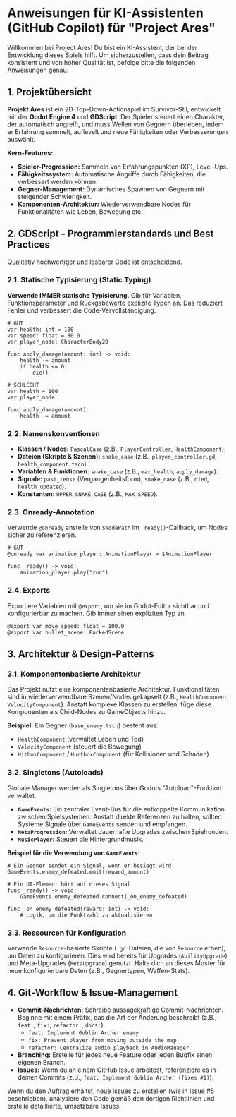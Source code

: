 
# Anweisungen für KI-Assistenten (GitHub Copilot) für "Project Ares"

Willkommen bei Project Ares! Du bist ein KI-Assistent, der bei der Entwicklung dieses Spiels hilft. Um sicherzustellen, dass dein Beitrag konsistent und von hoher Qualität ist, befolge bitte die folgenden Anweisungen genau.

## 1. Projektübersicht

**Projekt Ares** ist ein 2D-Top-Down-Actionspiel im Survivor-Stil, entwickelt mit der **Godot Engine 4** und **GDScript**. Der Spieler steuert einen Charakter, der automatisch angreift, und muss Wellen von Gegnern überleben, indem er Erfahrung sammelt, auflevelt und neue Fähigkeiten oder Verbesserungen auswählt.

**Kern-Features:**
* **Spieler-Progression:** Sammeln von Erfahrungspunkten (XP), Level-Ups.
* **Fähigkeitssystem:** Automatische Angriffe durch Fähigkeiten, die verbessert werden können.
* **Gegner-Management:** Dynamisches Spawnen von Gegnern mit steigender Schwierigkeit.
* **Komponenten-Architektur:** Wiederverwendbare Nodes für Funktionalitäten wie Leben, Bewegung etc.

## 2. GDScript - Programmierstandards und Best Practices

Qualitativ hochwertiger und lesbarer Code ist entscheidend.

### 2.1. Statische Typisierung (Static Typing)

**Verwende IMMER statische Typisierung.** Gib für Variablen, Funktionsparameter und Rückgabewerte explizite Typen an. Das reduziert Fehler und verbessert die Code-Vervollständigung.

```gdscript
# GUT
var health: int = 100
var speed: float = 80.0
var player_node: CharacterBody2D

func apply_damage(amount: int) -> void:
    health -= amount
    if health <= 0:
        die()
````

```gdscript
# SCHLECHT
var health = 100
var player_node

func apply_damage(amount):
    health -= amount
```

### 2.2. Namenskonventionen

  * **Klassen / Nodes:** `PascalCase` (z.B., `PlayerController`, `HealthComponent`).
  * **Dateien (Skripte & Szenen):** `snake_case` (z.B., `player_controller.gd`, `health_component.tscn`).
  * **Variablen & Funktionen:** `snake_case` (z.B., `max_health`, `apply_damage`).
  * **Signale:** `past_tense` (Vergangenheitsform), `snake_case` (z.B., `died`, `health_updated`).
  * **Konstanten:** `UPPER_SNAKE_CASE` (z.B., `MAX_SPEED`).

### 2.3. Onready-Annotation

Verwende `@onready` anstelle von `$NodePath` im `_ready()`-Callback, um Nodes sicher zu referenzieren.

```gdscript
# GUT
@onready var animation_player: AnimationPlayer = $AnimationPlayer

func _ready() -> void:
    animation_player.play("run")
```

### 2.4. Exports

Exportiere Variablen mit `@export`, um sie im Godot-Editor sichtbar und konfigurierbar zu machen. Gib immer einen expliziten Typ an.

```gdscript
@export var move_speed: float = 100.0
@export var bullet_scene: PackedScene
```

## 3\. Architektur & Design-Patterns

### 3.1. Komponentenbasierte Architektur

Das Projekt nutzt eine komponentenbasierte Architektur. Funktionalitäten sind in wiederverwendbare Szenen/Nodes gekapselt (z.B., `HealthComponent`, `VelocityComponent`). Anstatt komplexe Klassen zu erstellen, füge diese Komponenten als Child-Nodes zu GameObjects hinzu.

**Beispiel:** Ein Gegner (`base_enemy.tscn`) besteht aus:

  * `HealthComponent` (verwaltet Leben und Tod)
  * `VelocityComponent` (steuert die Bewegung)
  * `HitboxComponent` / `HurtboxComponent` (für Kollisionen und Schaden)

### 3.2. Singletons (Autoloads)

Globale Manager werden als Singletons über Godots "Autoload"-Funktion verwaltet.

  * **`GameEvents`:** Ein zentraler Event-Bus für die entkoppelte Kommunikation zwischen Spielsystemen. Anstatt direkte Referenzen zu halten, sollten Systeme Signale über `GameEvents` senden und empfangen.
  * **`MetaProgression`:** Verwaltet dauerhafte Upgrades zwischen Spielrunden.
  * **`MusicPlayer`:** Steuert die Hintergrundmusik.

**Beispiel für die Verwendung von `GameEvents`:**

```gdscript
# Ein Gegner sendet ein Signal, wenn er besiegt wird
GameEvents.enemy_defeated.emit(reward_amount)

# Ein UI-Element hört auf dieses Signal
func _ready() -> void:
    GameEvents.enemy_defeated.connect(_on_enemy_defeated)

func _on_enemy_defeated(reward: int) -> void:
    # Logik, um die Punktzahl zu aktualisieren
```

### 3.3. Ressourcen für Konfiguration

Verwende `Resource`-basierte Skripte (`.gd`-Dateien, die von `Resource` erben), um Daten zu konfigurieren. Dies wird bereits für Upgrades (`AbilityUpgrade`) und Meta-Upgrades (`MetaUpgrade`) genutzt. Halte dich an dieses Muster für neue konfigurierbare Daten (z.B., Gegnertypen, Waffen-Stats).

## 4\. Git-Workflow & Issue-Management

  * **Commit-Nachrichten:** Schreibe aussagekräftige Commit-Nachrichten. Beginne mit einem Präfix, das die Art der Änderung beschreibt (z.B., `feat:`, `fix:`, `refactor:`, `docs:`).
      * `feat: Implement Goblin Archer enemy`
      * `fix: Prevent player from moving outside the map`
      * `refactor: Centralize audio playback in AudioManager`
  * **Branching:** Erstelle für jedes neue Feature oder jeden Bugfix einen eigenen Branch.
  * **Issues:** Wenn du an einem GitHub Issue arbeitest, referenziere es in deinen Commits (z.B., `feat: Implement Goblin Archer (fixes #1)`).

Wenn du den Auftrag erhältst, neue Issues zu erstellen (wie in Issue \#5 beschrieben), analysiere den Code gemäß den dortigen Richtlinien und erstelle detaillierte, umsetzbare Issues.

```
```
